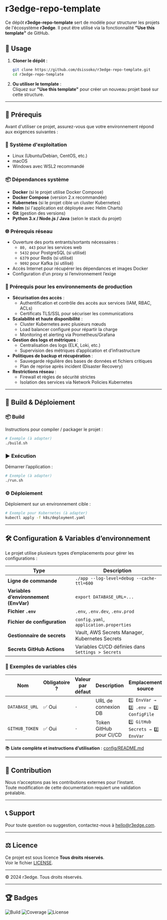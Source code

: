 # r3edge-repo-template

Ce dépôt **r3edge-repo-template** sert de modèle pour structurer les projets de l'écosystème **r3edge**. Il peut être utilisé via la fonctionnalité **"Use this template"** de GitHub.

## 📌 Usage

1. **Cloner le dépôt** :  
   ```bash
   git clone https://github.com/dsissoko/r3edge-repo-template.git
   cd r3edge-repo-template
   ```
2. **Ou utiliser le template** :  
   Cliquez sur **"Use this template"** pour créer un nouveau projet basé sur cette structure.

---

## 🔧 Prérequis

Avant d'utiliser ce projet, assurez-vous que votre environnement répond aux exigences suivantes :

### 📂 Système d'exploitation
- Linux (Ubuntu/Debian, CentOS, etc.)
- macOS
- Windows avec WSL2 recommandé

### 📦 Dépendances système
- **Docker** (si le projet utilise Docker Compose)
- **Docker Compose** (version 2.x recommandée)
- **Kubernetes** (si le projet cible un cluster Kubernetes)
- **Helm** (si l'application est déployée avec Helm Charts)
- **Git** (gestion des versions)
- **Python 3.x / Node.js / Java** (selon le stack du projet)

### 🌐 Prérequis réseau
- Ouverture des ports entrants/sortants nécessaires :
  - `80, 443` pour les services web
  - `5432` pour PostgreSQL (si utilisé)
  - `6379` pour Redis (si utilisé)
  - `9092` pour Kafka (si utilisé)
- Accès Internet pour récupérer les dépendances et images Docker
- Configuration d’un proxy si l’environnement l’exige

### 🏢 Prérequis pour les environnements de production
- **Sécurisation des accès** :
  - Authentification et contrôle des accès aux services (IAM, RBAC, ACLs)
  - Certificats TLS/SSL pour sécuriser les communications
- **Scalabilité et haute disponibilité** :
  - Cluster Kubernetes avec plusieurs nœuds
  - Load balancer configuré pour répartir la charge
  - Monitoring et alerting via Prometheus/Grafana
- **Gestion des logs et métriques** :
  - Centralisation des logs (ELK, Loki, etc.)
  - Supervision des métriques d’application et d’infrastructure
- **Politiques de backup et récupération** :
  - Sauvegarde régulière des bases de données et fichiers critiques
  - Plan de reprise après incident (Disaster Recovery)
- **Restrictions réseau** :
  - Firewall et règles de sécurité strictes
  - Isolation des services via Network Policies Kubernetes

---

## 🚀 Build & Déploiement

### 📦 Build
Instructions pour compiler / packager le projet :
```bash
# Exemple (à adapter)
./build.sh
```

### ▶️ Exécution
Démarrer l’application :
```bash
# Exemple (à adapter)
./run.sh
```

### ⚙️ Déploiement
Déploiement sur un environnement cible :
```bash
# Exemple pour Kubernetes (à adapter)
kubectl apply -f k8s/deployment.yaml
```

---

## 🛠️ Configuration & Variables d’environnement

Le projet utilise plusieurs types d’emplacements pour gérer les configurations :

| Type | Description |
|------|------------|
| **Ligne de commande** | `./app --log-level=debug --cache-ttl=600` |
| **Variables d’environnement (EnvVar)** | `export DATABASE_URL=...` |
| **Fichier `.env`** | `.env`, `.env.dev`, `.env.prod` |
| **Fichier de configuration** | `config.yaml`, `application.properties` |
| **Gestionnaire de secrets** | Vault, AWS Secrets Manager, Kubernetes Secrets |
| **Secrets GitHub Actions** | Variables CI/CD définies dans `Settings > Secrets` |

### 📌 Exemples de variables clés

| Nom | Obligatoire ? | Valeur par défaut | Description | Emplacement source |
|---------|----------------|----------------|----------------|----------------|
| `DATABASE_URL` | ✅ Oui | `-` | URL de connexion DB | `1️⃣ EnvVar → 2️⃣ .env → 3️⃣ ConfigFile` |
| `GITHUB_TOKEN` | ✅ Oui | `-` | Token GitHub pour CI/CD | `1️⃣ GitHub Secrets → 2️⃣ EnvVar` |

📚 **Liste complète et instructions d’utilisation** : [config/README.md](config/README.md)

---

## 🤝 Contribution

Nous n’acceptons pas les contributions externes pour l’instant.  
Toute modification de cette documentation requiert une validation préalable.

---

## 📞 Support

Pour toute question ou suggestion, contactez-nous à [hello@r3edge.com](mailto:hello@r3edge.com).

---

## ⚖️ Licence

Ce projet est sous licence **Tous droits réservés**.  
Voir le fichier [LICENSE](LICENSE).

---

© 2024 r3edge. Tous droits réservés.

---

## 🏆 Badges

![Build](https://img.shields.io/github/actions/workflow/status/dsissoko/r3edge-repo-template/build.yml?branch=main)
![Coverage](https://img.shields.io/codecov/c/github/dsissoko/r3edge-repo-template)
![License](https://img.shields.io/badge/License-MIT-2f74c0?style=flat-square&logo=balance-scale)
